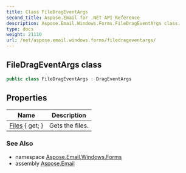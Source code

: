 ```yaml
---
title: Class FileDragEventArgs
second_title: Aspose.Email for .NET API Reference
description: Aspose.Email.Windows.Forms.FileDragEventArgs class. 
type: docs
weight: 21110
url: /net/aspose.email.windows.forms/filedrageventargs/
---
```

## FileDragEventArgs class

```csharp
public class FileDragEventArgs : DragEventArgs
```

## Properties

| Name | Description |
| --- | --- |
| [Files](../../aspose.email.windows.forms/filedrageventargs/files/) { get; } | Gets the files. |

### See Also

* namespace [Aspose.Email.Windows.Forms](../../aspose.email.windows.forms/)
* assembly [Aspose.Email](../../)


